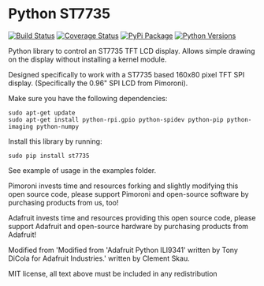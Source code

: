 # Python ST7735

[![Build Status](https://travis-ci.com/pimoroni/st7735-python.svg?branch=master)](https://travis-ci.com/pimoroni/st7735-python)
[![Coverage Status](https://coveralls.io/repos/github/pimoroni/st7735-python/badge.svg?branch=master)](https://coveralls.io/github/pimoroni/st7735-python?branch=master)
[![PyPi Package](https://img.shields.io/pypi/v/st7735.svg)](https://pypi.python.org/pypi/st7735)
[![Python Versions](https://img.shields.io/pypi/pyversions/st7735.svg)](https://pypi.python.org/pypi/st7735)


Python library to control an ST7735 TFT LCD display.  Allows simple drawing on the display without installing a kernel module.

Designed specifically to work with a ST7735 based 160x80 pixel TFT SPI display. (Specifically the 0.96" SPI LCD from Pimoroni).

Make sure you have the following dependencies:

````
sudo apt-get update
sudo apt-get install python-rpi.gpio python-spidev python-pip python-imaging python-numpy
````

Install this library by running:

````
sudo pip install st7735
````

See example of usage in the examples folder.

Pimoroni invests time and resources forking and slightly modifying this open source code, please support Pimoroni and open-source software by purchasing products from us, too!

Adafruit invests time and resources providing this open source code, please support Adafruit and open-source hardware by purchasing products from Adafruit!

Modified from 'Modified from 'Adafruit Python ILI9341' written by Tony DiCola for Adafruit Industries.' written by Clement Skau.

MIT license, all text above must be included in any redistribution
